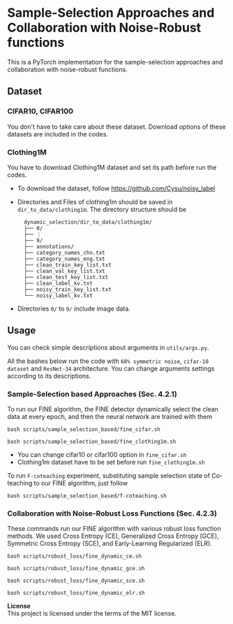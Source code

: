 # Sample-Selection Approaches and Collaboration with Noise-Robust functions
This is a PyTorch implementation for the sample-selection approaches and collaboration with noise-robust functions.

## Dataset
### CIFAR10, CIFAR100
You don't have to take care about these dataset. Download options of these datasets are included in the codes.

### Clothing1M
You have to download Clothing1M dataset and set its path before run the codes.
- To download the dataset, follow https://github.com/Cysu/noisy_label
- Directories and Files of clothing1m should be saved in `dir_to_data/clothing1m`. The directory structure should be

        dynamic_selection/dir_to_data/clothing1m/
        ├── 0/
        ├── ⋮
        ├── 9/
        ├── annotations/
        ├── category_names_chn.txt
        ├── category_names_eng.txt
        ├── clean_train_key_list.txt
        ├── clean_val_key_list.txt
        ├── clean_test_key_list.txt
        ├── clean_label_kv.txt
        ├── noisy_train_key_list.txt
        └── noisy_label_kv.txt

- Directories `0/` to `9/` include image data.

## Usage
You can check simple descriptions about arguments in `utils/args.py`.

All the bashes below run the code with `60% symmetric noise`, `cifar-10 dataset` and `ResNet-34` architecture.
You can change arguments settings according to its descriptions.

### Sample-Selection based Approaches (Sec. 4.2.1)

To run our FINE algorithm, the FINE detector dynamically select the clean data at every epoch, and then the neural network are trained with them

```
bash scripts/sample_selection_based/fine_cifar.sh

bash scripts/sample_selection_based/fine_clothing1m.sh
```
- You can change cifar10 or cifar100 option in `fine_cifar.sh`
- Clothing1m dataset have to be set before run `fine_clothing1m.sh`

To run `F-coteaching` experiment, substituting sample selection state of Co-teaching to our FINE algorithm, just follow

```
bash scripts/sample_selection_based/f-coteaching.sh
```

### Collaboration with Noise-Robust Loss Functions (Sec. 4.2.3)

These commands run our FINE algorithm with various robust loss function methods.
We used Cross Entropy (CE), Generalized Cross Entropy (GCE), Symmetric Cross Entropy (SCE), and Early-Learning Regularized (ELR).

```
bash scripts/robust_loss/fine_dynamic_ce.sh

bash scripts/robust_loss/fine_dynamic_gce.sh

bash scripts/robust_loss/fine_dynamic_sce.sh

bash scripts/robust_loss/fine_dynamic_elr.sh
```

<b>License</b>\
This project is licensed under the terms of the MIT license.


<!-- 


## arguments
if dataset, loss_fn, lr_scheduler are all given, don't have to give config file as an argument.
if config file is given, dataset, loss_fn, lr_scheduler arguments are useless.

### Robust loss functions

```
usage : python train.py [-c] [-d] [--distillation] [--distill_mode] [--dataset] [--percent] [--asym] [--loss_fn] [--lr_scheduler] 
                        [--percent] [--no_wandb] [--reinit] [--load_name] [--mode]

    arguments : 
        -c, --config : config file path
        -d, --device : device number
        
    options :
        --distillation : using distillation or not
        --distill_mode : SAME if eigen, CLK if kmeans
        --dataset : using dataset
        --percent : noise rate for synthetic noisy dataset
        --asym : symmetric noise if False else asymmetric noise
        --loss_fn : loss function for training model (cce, gce, sce, elr)
        --lr_scheduler : multistep scheduler or cosine annealing scheduler (multistep, cosine)
        --no_wandb : whether or not using wandb (if you do not use wandb, state --no_wandb)
        --reinit : whether or not re-initialization network parameters
        --load_name : checkpoint directory for proxy network
        --mode : traning with same loss as proxy network if same, training with ce loss if ce
```

### Co-teaching families

```
usage : python train_coteaching.py [-c] [-d] [--distillation] [--distill_mode] [--dataset] [--percent] [--asym] [--loss_fn] [--lr_scheduler] [--percent] [--arch] 
                                    [--num_gradual] [--no_wandb] [--reinit] [--load_name]

    arguments : 
        -c, --config : config file path
        -d, --device : device number
        
    options :
        --distillation : using distillation or not
        --distill_mode : SAME if eigen, CLK if kmeans
        --dataset : using dataset (cifar10, cifar100)
        --percent : noise rate for synthetic noisy dataset
        --asym : symmetric noise if False else asymmetric noise
        --loss_fn : loss function for training model (coteach, coteach+, coteachdistill, coteach+distill)
        --lr_scheduler : scheduler for learning rate (coteach)
        --arch : architecture for student nework
        --num_gradual : $E_{k}$ for co-teaching+ (warm-up epochs for filtering the noisy instances)
        --no_wandb : whether or not using wandb (if you do not use wandb, state --no_wandb)
        --reinit : whether or not re-initialization network parameters
        --load_name : checkpoint directory for proxy network
``` -->